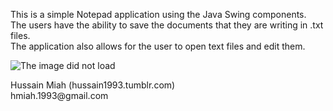 <p>This is a simple Notepad application using the Java Swing components.</br>
The users have the ability to save the documents that they are writing in .txt files. </br>
The application also allows for the user to open text files and edit them.</p>

![The image did not load](https://raw.github.com/Hussain1993/Java_Notepad/master/Screenshots/Blank%20Notepad.png)

<p>Hussain Miah (hussain1993.tumblr.com) </br>
hmiah.1993@gmail.com</p>
